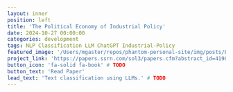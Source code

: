 ```yaml
---
layout: inner
position: left
title: 'The Political Economy of Industrial Policy'
date: 2024-10-27 00:00:00
categories: development
tags: NLP Classification LLM ChatGPT Industrial-Policy
featured_image: '/Users/mgaster/repos/phantom-personal-site/img/posts/PEoIP_preview.png' # source: https://github.com/nathanlane/industrialpolicytextrepo_model/blob/main/data/ML/2_classes/output/coefficient_comparisons/comparison.png
project_link: 'https://papers.ssrn.com/sol3/papers.cfm?abstract_id=4198209'
button_icon: 'fa-solid fa-book' # TODO
button_text: 'Read Paper'
lead_text: 'Text classification using LLMs.' # TODO
---
```



